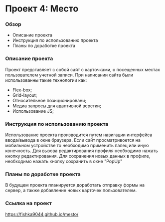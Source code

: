 # Проект 4: Место

### Обзор

* Описание проекта
* Инструкция по использованию проекта
* Планы по доработке проекта

### Описание проекта
Проект представляет с собой сайт с карточками, о посещенных местах пользователем учетной записи. При написании сайта были использованны такие технологии как:
* Flex-box;
* Grid-layout;
* Относительное позиционировани;
* Медиа запросы для адаптивной верстки;
* Использование JS;

### Инструкция по использованию проекта
Использование проекта производится путем навигации интерфейса ввода/вывода в окне браузера. Если сайт просматривоется на мобильном устройстве то необходимо применить палец или иную конечность.
Для вызова редактирования профиля необходимо нажать кнопку редактирования. Для сохранения новых данных в профиле, необходимо нажать кнопку сохранить в окне "PopUp"

### Планы по доработке проекта
В будущем проекта планируется доработать  отправку формы на сервер, а также добавление новых карточек пользователем.

### Ссылка на проект
https://fishka9044.github.io/mesto/
